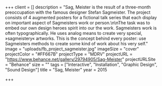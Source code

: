 +++
client = []
description = "Sag, Meister is the result of a three-month preoccupation with the famous designer Stefan Sagmeister. The project consists of 4 augmented posters for a fictional talk series that each display on important aspect of Sagmeisters work or person.\n\nThe task was to embed our own design heroes spirit into our the work. Sagmeisters work is often typographically. He uses analog means to create very special, »sagmeistery« artworks. This is the concept behind every poster: use Sagmeisters methods to create some kind of work about his very self."
image = "uploads/fb_project_sagmeister.jpg"
imageSize = "cover"
projectColor = "#FF667B"
projectType = "MDRV"
projectURL = "https://www.behance.net/gallery/29794905/Sag-Meister"
projectURLSite = "Behance"
size = ""
tags = ["Interactive", "Installation", "Graphic Design", "Sound Design"]
title = "Sag, Meister"
year = 2015

+++

